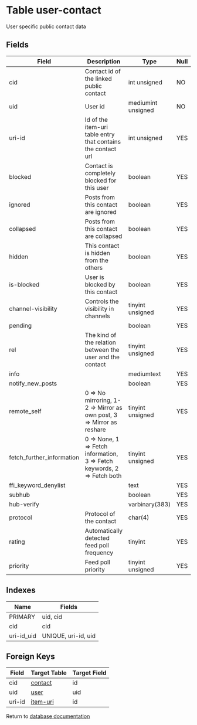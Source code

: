 Table user-contact
===========

User specific public contact data

Fields
------

| Field                     | Description                                                             | Type               | Null | Key | Default | Extra |
| ------------------------- | ----------------------------------------------------------------------- | ------------------ | ---- | --- | ------- | ----- |
| cid                       | Contact id of the linked public contact                                 | int unsigned       | NO   | PRI | 0       |       |
| uid                       | User id                                                                 | mediumint unsigned | NO   | PRI | 0       |       |
| uri-id                    | Id of the item-uri table entry that contains the contact url            | int unsigned       | YES  |     | NULL    |       |
| blocked                   | Contact is completely blocked for this user                             | boolean            | YES  |     | NULL    |       |
| ignored                   | Posts from this contact are ignored                                     | boolean            | YES  |     | NULL    |       |
| collapsed                 | Posts from this contact are collapsed                                   | boolean            | YES  |     | NULL    |       |
| hidden                    | This contact is hidden from the others                                  | boolean            | YES  |     | NULL    |       |
| is-blocked                | User is blocked by this contact                                         | boolean            | YES  |     | NULL    |       |
| channel-visibility        | Controls the visibility in channels                                     | tinyint unsigned   | YES  |     | NULL    |       |
| pending                   |                                                                         | boolean            | YES  |     | NULL    |       |
| rel                       | The kind of the relation between the user and the contact               | tinyint unsigned   | YES  |     | NULL    |       |
| info                      |                                                                         | mediumtext         | YES  |     | NULL    |       |
| notify_new_posts          |                                                                         | boolean            | YES  |     | NULL    |       |
| remote_self               | 0 => No mirroring, 1-2 => Mirror as own post, 3 => Mirror as reshare    | tinyint unsigned   | YES  |     | NULL    |       |
| fetch_further_information | 0 => None, 1 => Fetch information, 3 => Fetch keywords, 2 => Fetch both | tinyint unsigned   | YES  |     | NULL    |       |
| ffi_keyword_denylist      |                                                                         | text               | YES  |     | NULL    |       |
| subhub                    |                                                                         | boolean            | YES  |     | NULL    |       |
| hub-verify                |                                                                         | varbinary(383)     | YES  |     | NULL    |       |
| protocol                  | Protocol of the contact                                                 | char(4)            | YES  |     | NULL    |       |
| rating                    | Automatically detected feed poll frequency                              | tinyint            | YES  |     | NULL    |       |
| priority                  | Feed poll priority                                                      | tinyint unsigned   | YES  |     | NULL    |       |

Indexes
------------

| Name       | Fields              |
| ---------- | ------------------- |
| PRIMARY    | uid, cid            |
| cid        | cid                 |
| uri-id_uid | UNIQUE, uri-id, uid |

Foreign Keys
------------

| Field | Target Table | Target Field |
|-------|--------------|--------------|
| cid | [contact](help/database/db_contact) | id |
| uid | [user](help/database/db_user) | uid |
| uri-id | [item-uri](help/database/db_item-uri) | id |

Return to [database documentation](help/database)
